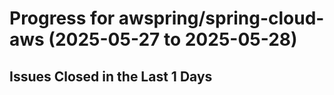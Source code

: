 # Progress for awspring/spring-cloud-aws (2025-05-27 to 2025-05-28)


## Issues Closed in the Last 1 Days
